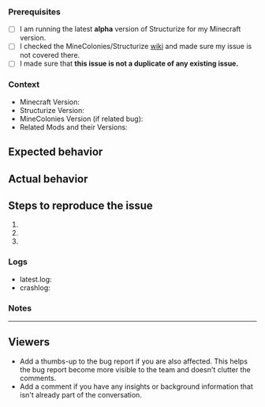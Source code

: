 <!-- PLEASE DO NOT DELETE TOPICS AS YOUR ISSUE WILL GET CLOSED -->
### Prerequisites <!-- Replace spaces with "x" to tick boxes. -->

- [ ] I am running the latest **alpha** version of Structurize for my Minecraft version.
- [ ] I checked the MineColonies/Structurize [wiki](https://wiki.minecolonies.ldtteam.com/) and made sure my issue is not covered there.
- [ ] I made sure that **this issue is not a duplicate of any existing issue.**

### Context <!-- Exact Structurize and MineColonies (if related) versions (e.g. 0.9.126-ALPHA or 0.9.2-RELEASE) *and* the Minecraft version you're playing, please.-->

- Minecraft Version:
- Structurize Version:
- MineColonies Version (if related bug):
- Related Mods and their Versions:

## Expected behavior
<!-- What would you expect to see if this feature was working as intended? -->

## Actual behavior
<!-- What actually happens when this feature is used in its current state?
Try to give as much detail as possible here to help us properly understand the issue. -->

<!-- If you have any videos or images relating to the issue, please post them here as well. -->

## Steps to reproduce the issue

<!-- What should we do to make this issue show up in our own game?
     Try to give as much detail as possible here too so it's easier for us to reproduce this issue. -->

1. <!-- Do this -->
2. <!-- And then this -->
3. <!-- So that this happens -->

### Logs

<!-- Add your latest.log and crashlog (if you have one) to https://gist.github.com/ and put the link below. These are often important in figuring out where issues are. -->

- latest.log: <!-- USE GIST DON'T DIRECT UPLOAD PLEASE -->
- crashlog: <!-- USE GIST DON'T DIRECT UPLOAD PLEASE -->

### Notes
<!-- Add any other context about the problem here. -->

---
## Viewers

* Add a thumbs-up to the bug report if you are also affected. This helps the bug report become more visible to the team and doesn't clutter the comments.
* Add a comment if you have any insights or background information that isn't already part of the conversation.
